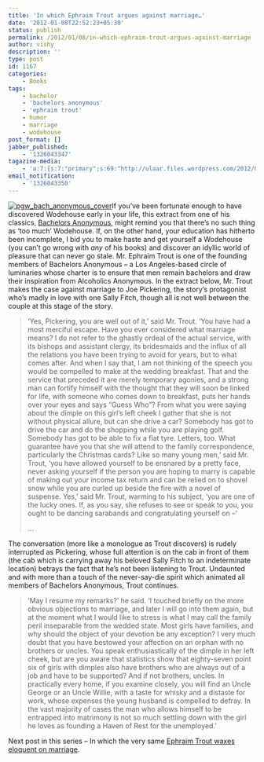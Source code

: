 ```yaml
---
title: 'In which Ephraim Trout argues against marriage…'
date: '2012-01-08T22:52:23+05:30'
status: publish
permalink: /2012/01/08/in-which-ephraim-trout-argues-against-marriage
author: vishy
description: ''
type: post
id: 1167
categories: 
    - Books
tags:
    - bachelor
    - 'bachelors anonymous'
    - 'ephraim trout'
    - humor
    - marriage
    - wodehouse
post_format: []
jabber_published:
    - '1326043347'
tagazine-media:
    - 'a:7:{s:7:"primary";s:69:"http://ulaar.files.wordpress.com/2012/01/pgw_bach_anonymous_cover.jpg";s:6:"images";a:1:{s:69:"http://ulaar.files.wordpress.com/2012/01/pgw_bach_anonymous_cover.jpg";a:6:{s:8:"file_url";s:69:"http://ulaar.files.wordpress.com/2012/01/pgw_bach_anonymous_cover.jpg";s:5:"width";s:3:"300";s:6:"height";s:3:"300";s:4:"type";s:5:"image";s:4:"area";s:5:"90000";s:9:"file_path";s:0:"";}}s:6:"videos";a:0:{}s:11:"image_count";s:1:"1";s:6:"author";s:7:"2859667";s:7:"blog_id";s:7:"2786457";s:9:"mod_stamp";s:19:"2012-01-08 17:22:23";}'
email_notification:
    - '1326043350'
---
```

[![](http://ulaar.files.wordpress.com/2012/01/pgw_bach_anonymous_cover.jpg "pgw_bach_anonymous_cover")](http://ulaar.files.wordpress.com/2012/01/pgw_bach_anonymous_cover.jpg)If you’ve been fortunate enough to have discovered Wodehouse early in your life, this extract from one of his classics, [Bachelors Anonymous](http://www.amazon.co.uk/Bachelors-P-G-Wodehouse/dp/0140040536/ref=sr_1_2?s=books&ie=UTF8&qid=1326020053&sr=1-2), might remind you that there’s no such thing as ‘too much’ Wodehouse. If, on the other hand, your education has hitherto been incomplete, I bid you to make haste and get yourself a Wodehouse (you can’t go wrong with *any* of his books) and discover an idyllic world of pleasure that can never go stale. Mr. Ephraim Trout is one of the founding members of Bachelors Anonymous – a Los Angeles-based circle of luminaries whose charter is to ensure that men remain bachelors and draw their inspiration from Alcoholics Anonymous. In the extract below, Mr. Trout makes the case against marriage to Joe Pickering, the story’s protagonist who’s madly in love with one Sally Fitch, though all is not well between the couple at this stage of the story.

> ‘Yes, Pickering, you are well out of it,’ said Mr. Trout. ‘You have had a most merciful escape. Have you ever considered what marriage means? I do not refer to the ghastly ordeal of the actual service, with its bishops and assistant clergy, its bridesmaids and the influx of all the relations you have been trying to avoid for years, but to what comes after. And when I say that, I am not thinking of the speech you would be compelled to make at the wedding breakfast. That and the service that preceded it are merely temporary agonies, and a strong man can fortify himself with the thought that they will soon be linked for life, with someone who comes down to breakfast, puts her hands over your eyes and says “Guess Who”? From what you were saying about the dimple on this girl’s left cheek I gather that she is not without physical allure, but can she drive a car? Somebody has got to drive the car and do the shopping while you are playing golf. Somebody has got to be able to fix a flat tyre. Letters, too. What guarantee have you that she will attend to the family correspondence, particularly the Christmas cards? Like so many young men,’ said Mr. Trout, ‘you have allowed yourself to be ensnared by a pretty face, never asking yourself if the person you are hoping to marry is capable of making out your income tax return and can be relied on to shovel snow while you are curled up beside the fire with a novel of suspense. Yes,’ said Mr. Trout, warming to his subject, ‘you are one of the lucky ones. If, as you say, she refuses to see or speak to you, you ought to be dancing sarabands and congratulating yourself on –‘
> 
> …

The conversation (more like a monologue as Trout discovers) is rudely interrupted as Pickering, whose full attention is on the cab in front of them (the cab which is carrying away his beloved Sally Fitch to an indeterminate location) betrays the fact that he’s not been listening to Trout. Undaunted and with more than a touch of the never-say-die spirit which animated all members of Bachelors Anonymous, Trout continues.

> ‘May I resume my remarks?’ he said. ‘I touched briefly on the more obvious objections to marriage, and later I will go into them again, but at the moment what I would like to stress is what I may call the family peril inseparable from the wedded state. Most girls have families, and why should the object of your devotion be any exception? I very much doubt that you have bestowed your affection on an orphan with no brothers or uncles. You speak enthusiastically of the dimple in her left cheek, but are you aware that statistics show that eighty-seven point six of girls with dimples also have brothers who are always out of a job and have to be supported? And if not brothers, uncles. In practically every home, if you examine closely, you will find an Uncle George or an Uncle Willie, with a taste for whisky and a distaste for work, whose expenses the young husband is compelled to defray. In the vast majority of cases the man who allows himself to be entrapped into matrimony is not so much settling down with the girl he loves as founding a Haven of Rest for the unemployed.’

Next post in this series – In which the very same [Ephraim Trout waxes eloquent on marriage](http://ulaar.wordpress.com/2012/01/10/in-which-the-very-same-ephraim-trout-waxes-eloquent-on-marriage/).

> 